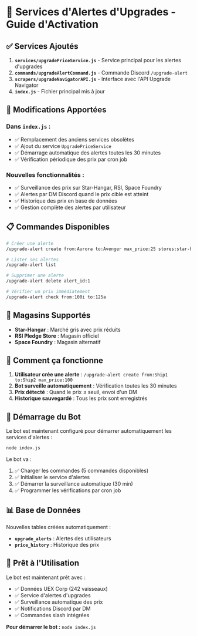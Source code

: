 # 🚀 Services d'Alertes d'Upgrades - Guide d'Activation

## ✅ Services Ajoutés

1. **`services/upgradePriceService.js`** - Service principal pour les alertes d'upgrades
2. **`commands/upgradeAlertCommand.js`** - Commande Discord `/upgrade-alert`
3. **`scrapers/upgradeNavigatorAPI.js`** - Interface avec l'API Upgrade Navigator
4. **`index.js`** - Fichier principal mis à jour

## 🔧 Modifications Apportées

### Dans `index.js` :
- ✅ Remplacement des anciens services obsolètes
- ✅ Ajout du service `UpgradePriceService`
- ✅ Démarrage automatique des alertes toutes les 30 minutes
- ✅ Vérification périodique des prix par cron job

### Nouvelles fonctionnalités :
- ✅ Surveillance des prix sur Star-Hangar, RSI, Space Foundry
- ✅ Alertes par DM Discord quand le prix cible est atteint
- ✅ Historique des prix en base de données
- ✅ Gestion complète des alertes par utilisateur

## 📋 Commandes Disponibles

```bash
# Créer une alerte
/upgrade-alert create from:Aurora to:Avenger max_price:25 stores:star-hangar,rsi

# Lister ses alertes
/upgrade-alert list

# Supprimer une alerte
/upgrade-alert delete alert_id:1

# Vérifier un prix immédiatement
/upgrade-alert check from:100i to:125a
```

## 🏪 Magasins Supportés

- **Star-Hangar** : Marché gris avec prix réduits
- **RSI Pledge Store** : Magasin officiel
- **Space Foundry** : Magasin alternatif

## 🔄 Comment ça fonctionne

1. **Utilisateur crée une alerte** : `/upgrade-alert create from:Ship1 to:Ship2 max_price:100`
2. **Bot surveille automatiquement** : Vérification toutes les 30 minutes
3. **Prix détecté** : Quand le prix ≤ seuil, envoi d'un DM
4. **Historique sauvegardé** : Tous les prix sont enregistrés

## 🚀 Démarrage du Bot

Le bot est maintenant configuré pour démarrer automatiquement les services d'alertes :

```bash
node index.js
```

Le bot va :
1. ✅ Charger les commandes (5 commandes disponibles)
2. ✅ Initialiser le service d'alertes
3. ✅ Démarrer la surveillance automatique (30 min)
4. ✅ Programmer les vérifications par cron job

## 📊 Base de Données

Nouvelles tables créées automatiquement :
- **`upgrade_alerts`** : Alertes des utilisateurs
- **`price_history`** : Historique des prix

## 🎯 Prêt à l'Utilisation

Le bot est maintenant prêt avec :
- ✅ Données UEX Corp (242 vaisseaux)
- ✅ Service d'alertes d'upgrades
- ✅ Surveillance automatique des prix
- ✅ Notifications Discord par DM
- ✅ Commandes slash intégrées

**Pour démarrer le bot :** `node index.js`
